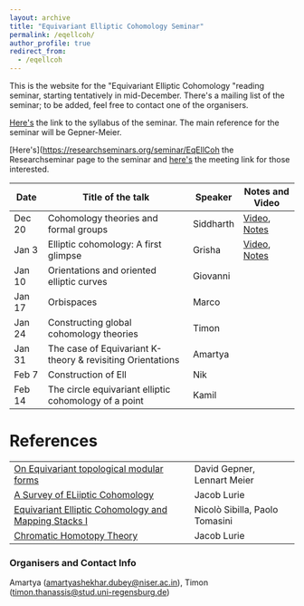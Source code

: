 ```yaml
---
layout: archive
title: "Equivariant Elliptic Cohomology Seminar"
permalink: /eqellcoh/
author_profile: true
redirect_from:
  - /eqellcoh
---
```




This is the website for the "Equivariant Elliptic Cohomology "reading seminar, starting tentatively in mid-December. There's a mailing list of the seminar; to be added, feel free to contact one of the organisers. 

[Here's](https://drive.google.com/file/d/1ZQuyfE6Uxnviye5kH0PMGYwGF-SLoOUX/view?usp=sharing) the link to the syllabus of the seminar. The main reference for the seminar will be Gepner-Meier.

[Here's](https://researchseminars.org/seminar/EqEllCoh the Researchseminar page to the seminar and [here's](https://ucla.zoom.us/j/91967826941) the meeting link for those interested.


Date  | Title of the talk | Speaker | Notes and Video 
--- | --- | --- | --- 
Dec 20|Cohomology theories and formal groups|Siddharth|[Video](https://youtu.be/kYCI8yf2I8U), [Notes](https://drive.google.com/file/d/1cj8-npF8-R-H_2XljIfb9DstGJwAcu0u/view?usp=sharing)
Jan 3 |Elliptic cohomology: A first glimpse| Grisha| [Video](https://youtu.be/6MQgaYF6dM4), [Notes](https://drive.google.com/file/d/1z8wpSsTxp9vkhzLHHo7TgIaXZjnca4ti/view?usp=sharing)
Jan 10|Orientations and oriented elliptic curves| Giovanni|
Jan 17|Orbispaces|Marco|
Jan 24|Constructing global cohomology theories|Timon|
Jan 31|The case of Equivariant K-theory & revisiting Orientations|Amartya|
Feb 7|Construction of Ell|Nik|
Feb 14|The circle equivariant elliptic cohomology of a point|Kamil|
  

References
======

|   |  |
| ------------- | ------------- |
|[On Equivariant topological modular forms](https://arxiv.org/abs/2004.10254) | David Gepner, Lennart Meier| 
| [A Survey of ELiiptic Cohomology](https://people.math.harvard.edu/~lurie/papers/survey.pdf)  | Jacob Lurie  |
| [Equivariant Elliptic Cohomology and Mapping Stacks I](https://arxiv.org/abs/2303.10146) | Nicolò Sibilla, Paolo Tomasini |
| [Chromatic Homotopy Theory](https://people.math.harvard.edu/~lurie/252x.html) | Jacob Lurie |

### Organisers and Contact Info
Amartya \(amartyashekhar.dubey@niser.ac.in\), Timon \(timon.thanassis@stud.uni-regensburg.de\)

